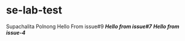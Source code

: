# se-lab-test
Supachalita Polnong
Hello From issue#9
***Hello from issue#7***
***Hello from issue-4***